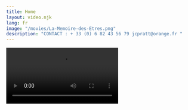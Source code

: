 ```yaml
---
title: Home
layout: video.njk
lang: fr
image: "/movies/La-Memoire-des-Etres.png"
description: "CONTACT : + 33 (0) 6 82 43 56 79 jcpratt@orange.fr "
---
```


<video controls preload >
	<source src="{{website.url}}/movies/La-Memoire-des-Etres.mp4"
			type="video/mp4">

	Sorry, your browser doesn't support embedded videos.

</video>